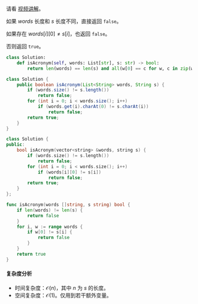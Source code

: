 请看 [视频讲解](https://www.bilibili.com/video/BV1Rx4y1f75Y/)。

如果 $\textit{words}$ 长度和 $s$ 长度不同，直接返回 `false`。

如果存在 $\textit{words}[i][0] \ne s[i]$，也返回 `false`。

否则返回 `true`。

```py [sol-Python3]
class Solution:
    def isAcronym(self, words: List[str], s: str) -> bool:
        return len(words) == len(s) and all(w[0] == c for w, c in zip(words, s))
```

```java [sol-Java]
class Solution {
    public boolean isAcronym(List<String> words, String s) {
        if (words.size() != s.length())
            return false;
        for (int i = 0; i < words.size(); i++)
            if (words.get(i).charAt(0) != s.charAt(i))
                return false;
        return true;
    }
}
```

```cpp [sol-C++]
class Solution {
public:
    bool isAcronym(vector<string> &words, string s) {
        if (words.size() != s.length())
            return false;
        for (int i = 0; i < words.size(); i++)
            if (words[i][0] != s[i])
                return false;
        return true;
    }
};
```

```go [sol-Go]
func isAcronym(words []string, s string) bool {
	if len(words) != len(s) {
		return false
	}
	for i, w := range words {
		if w[0] != s[i] {
			return false
		}
	}
	return true
}
```

#### 复杂度分析

- 时间复杂度：$\mathcal{O}(n)$，其中 $n$ 为 $s$ 的长度。
- 空间复杂度：$\mathcal{O}(1)$。仅用到若干额外变量。
